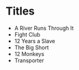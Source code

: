 # Titles

* A River Runs Through It
* Fight Club
* 12 Years a Slave
* The Big Short
* 12 Monkeys
* Transporter
